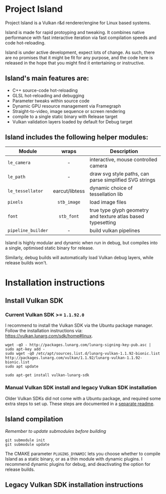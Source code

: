 # Project Island

Project Island is a Vulkan r&d renderer/engine for Linux based
systems.

Island is made for rapid protoyping and tweaking. It combines native
performance with fast interactive iteration via fast compilation
speeds and code hot-reloading. 

Island is under active development, expect lots of change. As such,
there are no promises that it might be fit for any purpose, and the
code here is released in the hope that you might find it entertaining
or instructive. 

## Island's main features are:

+ C++ source-code hot-reloading
+ GLSL hot-reloading and debugging 
+ Parameter tweaks within source code
+ Dynamic GPU resource management via Framegraph
+ Straight-to-video, image sequence or screen rendering
+ compile to a single static binary with Release target
+ Vulkan validation layers loaded by default for Debug target

## Island includes the following helper modules: 

| Module | wraps | Description | 
| --- | :---: | --- | 
| `le_camera` | - | interactive, mouse controlled camera |
| `le_path` | - | draw svg style paths, can parse simplified SVG strings | 
| `le_tessellator` | earcut/libtess | dynamic choice of tessellation lib |
| `pixels` | `stb_image` | load image files |
| `font` | `stb_font` | true type glyph geometry and texture atlas based typesetting |
| `pipeline_builder` | - | build vulkan pipelines | 

Island is highly modular and dynamic when run in debug, but compiles
into a single, optimised static binary for release. 

Similarly, debug builds will automatically load Vulkan debug layers,
while release builds won't.


# Installation instructions

## Install Vulkan SDK 

### Current Vulkan SDK >= `1.1.92.0`

I recommend to install the Vulkan SDK via the Ubuntu package manager.
Follow the installation instructions via:
<https://vulkan.lunarg.com/sdk/home#linux>.

    wget -qO - http://packages.lunarg.com/lunarg-signing-key-pub.asc | sudo apt-key add -
    sudo wget -qO /etc/apt/sources.list.d/lunarg-vulkan-1.1.92-bionic.list http://packages.lunarg.com/vulkan/1.1.92/lunarg-vulkan-1.1.92-bionic.list
    sudo apt update

    sudo apt-get install vulkan-lunarg-sdk

### Manual Vulkan SDK install and legacy Vulkan SDK installation

Older Vulkan SDKs did not come with a Ubuntu package, and required
some extra steps to set up. These steps are documented in a [separate
readme](legacy_sdk_installation_instructions.md). 

## Island compilation

*Remember to update submodules before building*

    git submodule init
    git submodule update

The CMAKE parameter `PLUGINS_DYNAMIC` lets you choose whether to compile Island
as a static binary, or as a thin module with dynamic plugins. I recommend
dynamic plugins for debug, and deactivating the option for release builds.

## Legacy Vulkan SDK installation instructions

